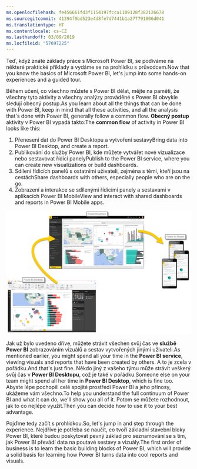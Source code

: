```yaml
---
ms.openlocfilehash: fe456661fd3f1154197fcca1109128f382126678
ms.sourcegitcommit: 41394f9bd523e4d8fe7d7441b1a277791806d041
ms.translationtype: HT
ms.contentlocale: cs-CZ
ms.lasthandoff: 03/09/2019
ms.locfileid: "57697225"
---
```

<span data-ttu-id="349cf-101">Teď, když znáte základy práce s Microsoft Power BI, se podíváme na některé praktické příklady a vydáme se na prohlídku s průvodcem.</span><span class="sxs-lookup"><span data-stu-id="349cf-101">Now that you know the basics of Microsoft Power BI, let's jump into some hands-on experiences and a guided tour.</span></span> 

<span data-ttu-id="349cf-102">Během učení, co všechno můžete s Power BI dělat, mějte na paměti, že všechny tyto aktivity a všechny analýzy prováděné s Power BI obvykle sledují obecný postup.</span><span class="sxs-lookup"><span data-stu-id="349cf-102">As you learn about all the things that can be done with Power BI, keep in mind that all these activities, and all the analysis that's done with Power BI, generally follow a common flow.</span></span> <span data-ttu-id="349cf-103">**Obecný postup** aktivity v Power BI vypadá takto:</span><span class="sxs-lookup"><span data-stu-id="349cf-103">The **common flow** of activity in Power BI looks like this:</span></span>

1. <span data-ttu-id="349cf-104">Přenesení dat do Power BI Desktopu a vytvoření sestavy</span><span class="sxs-lookup"><span data-stu-id="349cf-104">Bring data into Power BI Desktop, and create a report.</span></span>
2. <span data-ttu-id="349cf-105">Publikování do služby Power BI, kde můžete vytvářet nové vizualizace nebo sestavovat řídicí panely</span><span class="sxs-lookup"><span data-stu-id="349cf-105">Publish to the Power BI service, where you can create new visualizations or build dashboards.</span></span>
3. <span data-ttu-id="349cf-106">Sdílení řídicích panelů s ostatními uživateli, zejména s těmi, kteří jsou na cestách</span><span class="sxs-lookup"><span data-stu-id="349cf-106">Share dashboards with others, especially people who are on the go.</span></span>
4. <span data-ttu-id="349cf-107">Zobrazení a interakce se sdílenými řídicími panely a sestavami v aplikacích Power BI Mobile</span><span class="sxs-lookup"><span data-stu-id="349cf-107">View and interact with shared dashboards and reports in Power BI Mobile apps.</span></span>

![Cyklus použití Power BI](../media/pbi-using_01.png)

<span data-ttu-id="349cf-109">Jak už bylo uvedeno dříve, můžete strávit všechen svůj čas ve **službě Power BI** zobrazováním vizuálů a sestav vytvořených jinými uživateli.</span><span class="sxs-lookup"><span data-stu-id="349cf-109">As mentioned earlier, you might spend all your time in the **Power BI service**, viewing visuals and reports that have been created by others.</span></span> <span data-ttu-id="349cf-110">A to je zcela v pořádku.</span><span class="sxs-lookup"><span data-stu-id="349cf-110">And that's just fine.</span></span> <span data-ttu-id="349cf-111">Někdo jiný z vašeho týmu může strávit veškerý svůj čas v **Power BI Desktopu**, což je také v pořádku.</span><span class="sxs-lookup"><span data-stu-id="349cf-111">Someone else on your team might spend all her time in **Power BI Desktop**, which is fine too.</span></span> <span data-ttu-id="349cf-112">Abyste lépe pochopili celé spojité prostředí Power BI a jeho přínosy, ukážeme vám všechno.</span><span class="sxs-lookup"><span data-stu-id="349cf-112">To help you understand the full continuum of Power BI and what it can do, we'll show you all of it.</span></span> <span data-ttu-id="349cf-113">Potom se můžete rozhodnout, jak to co nejlépe využít.</span><span class="sxs-lookup"><span data-stu-id="349cf-113">Then you can decide how to use it to your best advantage.</span></span>

<span data-ttu-id="349cf-114">Pojďme tedy začít s prohlídkou.</span><span class="sxs-lookup"><span data-stu-id="349cf-114">So, let's jump in and step through the experience.</span></span> <span data-ttu-id="349cf-115">Nejdříve je potřeba se naučit, co tvoří základní stavební bloky Power BI, které budou poskytovat pevný základ pro seznamování se s tím, jak Power BI převádí data na poutavé sestavy a vizuály.</span><span class="sxs-lookup"><span data-stu-id="349cf-115">The first order of business is to learn the basic building blocks of Power BI, which will provide a solid basis for learning how Power BI turns data into cool reports and visuals.</span></span>

